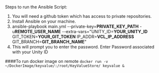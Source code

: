Steps to run the Ansible Script:
 1.  You will need a github token which has access to private repositories.
 2.  Install Ansible on your machine.
 2.  ansible-playbook main.yml --private-key=**PRIVATE_KEY_PATH** -u**REMOTE_USER_NAME** --extra-vars="UNITY_ID=**YOUR_UNITY_ID** GIT_TOKEN=**YOUR_GIT_TOKEN** IP_ADDR=**VCL_IP_ADDRESS** GIT_BRANCH=**GIT_BRANCH_NAME**"
 3.  This will prompt you to enter the password. Enter Password associated with your Unity ID

####To run docker image on remote
`docker run -v ~/DockerImage/keyvalue/:/root/KeyValueStore/ keyvalue &`
